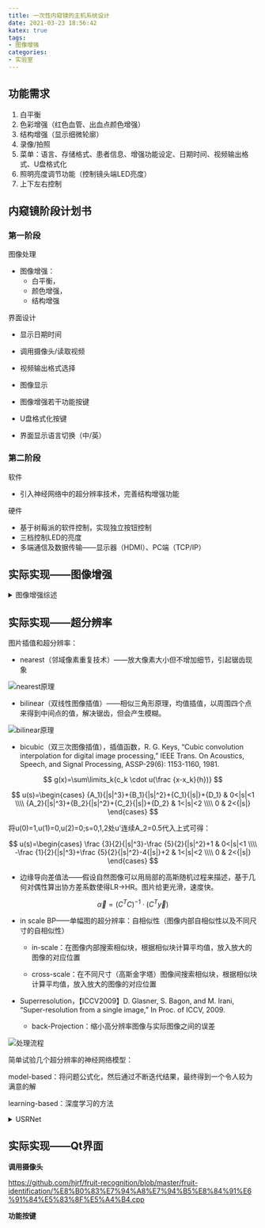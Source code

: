 ```yaml
---
title: 一次性内窥镜的主机系统设计
date: 2021-03-23 18:56:42
katex: true
tags:
- 图像增强
categories:
- 实验室
---
```


## 功能需求

1. 白平衡
2. 色彩增强（红色血管、出血点颜色增强）
3. 结构增强（显示细微轮廓）
4. 录像/拍照
5. 菜单：语言、存储格式、患者信息、增强功能设定、日期时间、视频输出格式、U盘格式化
6. 照明亮度调节功能（控制镜头端LED亮度）
7. 上下左右控制

## 内窥镜阶段计划书

### 第一阶段

图像处理

- 图像增强：
  - 白平衡，
  - 颜色增强，
  - 结构增强

界面设计

- 显示日期时间

- 调用摄像头/读取视频
- 视频输出格式选择
- 图像显示
- 图像增强若干功能按键
- U盘格式化按键
- 界面显示语言切换（中/英）

### 第二阶段

软件

- 引入神经网络中的超分辨率技术，完善结构增强功能

硬件

- 基于树莓派的软件控制，实现独立按钮控制
- 三档控制LED的亮度
- 多端通信及数据传输——显示器（HDMI）、PC端（TCP/IP）

## 实际实现——图像增强

<details>
<summary>图像增强综述</summary>

代码实现：https://www.cnblogs.com/fydeblog/p/10734733.html

- Point Operations
  - Image Negative
  - Contrast Stretching
  - Compression of dynamic range
  - Grey level slicing
  - Image Subtraction
  - Image Averaging
  - Histogram
    - Histogram Equalization
    - adaptive histogram equalization
    - Contrast Limited Adaptive Hitogram Equalization（CLAHE）
- Mask Operations
  - Smoothing operations
  - Median Filtering
  - sharpening operations
  - Derivative operations
- Transform operations
  - Low pass filtering
  - High pass filtering
  - Band pass filtering
  - Homomorphic filtering
- Coloring Operations
  - False coloring
  - Full color processing
- Retinex
  - SSR
  - MSR
  - MSRCR
  - Experiment
- Dark Channel Prior

</details>

## 实际实现——超分辨率

图片插值和超分辨率：

- nearest（邻域像素重复技术）——放大像素大小但不增加细节，引起锯齿现象

![nearest原理](https://cdn.jsdelivr.net/gh/SunL1GHT/ImagePicGo@main/img/20210326185216.jpg)

- bilinear（双线性图像插值）——相似三角形原理，均值插值，以周围四个点来得到中间点的值，解决锯齿，但会产生模糊。

![bilinear原理](https://cdn.jsdelivr.net/gh/SunL1GHT/ImagePicGo@main/img/20210326185317.jpg)

- bicubic（双三次图像插值），插值函数，R. G. Keys, “Cubic convolution interpolation for digital image processing,” IEEE Trans. On Acoustics, Speech, and Signal Processing, ASSP-29(6): 1153-1160, 1981.

$$ g(x)=\sum\limits_k{c_k \cdot u(\frac {x-x_k}{h})} $$

$$ u(s)=\begin{cases} {A_1}{|s|^3}+{B_1}{|s|^2}+{C_1}{|s|}+{D_1} & 0<|s|<1 \\\\ {A_2}{|s|^3}+{B_2}{|s|^2}+{C_2}{|s|}+{D_2} & 1<|s|<2 \\\\ 0 & 2<{|s|} \end{cases} $$

将u(0)=1,u(1)=0,u(2)=0;s=0,1,2处u'连续A_2=0.5代入上式可得：

$$ u(s)=\begin{cases} \frac {3}{2}{|s|^3}-\frac {5}{2}{|s|^2}+1 & 0<|s|<1 \\\\ -\frac {1}{2}{|s|^3}+\frac {5}{2}{|s|^2}-4{|s|}+2 & 1<|s|<2 \\\\ 0 & 2<{|s|} \end{cases} $$

- 边缘导向差值法——假设自然图像可以用局部的高斯随机过程来描述，基于几何对偶性算出协方差系数使得LR→HR。图片给更光滑，速度快。

$$ \vec{\alpha}=(C^TC)^{-1}\cdot(C^{T}\vec{y}) $$

- in scale BP——单幅图的超分辨率：自相似性（图像内部自相似性以及不同尺寸的自相似性）

  - in-scale：在图像内部搜索相似块，根据相似块计算平均值，放入放大的图像的对应位置
  
  - cross-scale：在不同尺寸（高斯金字塔）图像间搜索相似块，根据相似块计算平均值，放入放大的图像的对应位置

- Superresolution，【ICCV2009】D. Glasner, S. Bagon, and M. Irani, “Super-resolution from a single image,” In Proc. of ICCV, 2009.  

  - back-Projection：缩小高分辨率图像与实际图像之间的误差

![处理流程](https://cdn.jsdelivr.net/gh/SunL1GHT/ImagePicGo@main/img/20210326184457.jpg)

简单试验几个超分辨率的神经网络模型：

model-based：将问题公式化，然后通过不断迭代结果，最终得到一个令人较为满意的解

learning-based：深度学习的方法

<details>
<summary>USRNet</summary>
「单图像超分」《Deep Unfolding Network for Image Super-Resolution》

no-blind已知LR图像，下采样方法，模糊核，噪声的情况下，求对应的HR图像。

</details>

## 实际实现——Qt界面

**调用摄像头**

https://github.com/hjrf/fruit-recognition/blob/master/fruit-identification/%E8%B0%83%E7%94%A8%E7%94%B5%E8%84%91%E6%91%84%E5%83%8F%E5%A4%B4.cpp

**功能按键**
